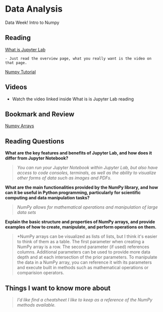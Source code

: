 # Data Analysis

Data Week! Intro to Numpy

## Reading

[What is Jupyter Lab](https://jupyterlab.readthedocs.io/en/stable/getting_started/overview.html)

    - Just read the overview page, what you really want is the video on that page.

[Numpy Tutorial](https://www.dataquest.io/blog/numpy-tutorial-python/)

## Videos

- Watch the video linked inside What is is Jupyter Lab reading

## Bookmark and Review

[Numpy Arrays](https://www.tutorialspoint.com/numpy/index.htm)

## Reading Questions

**What are the key features and benefits of Jupyter Lab, and how does it differ from Jupyter Notebook?**

>*You can run your Jupyter Notebook within Jupyter Lab, but also have access to code consoles, terminals, as well as the ability to visualize other forms of data such as images and PDFs.*

**What are the main functionalities provided by the NumPy library, and how can it be useful in Python programming, particularly for scientific computing and data manipulation tasks?**

>*NumPy allows for mathematical operations and manipulation of large data sets*

**Explain the basic structure and properties of NumPy arrays, and provide examples of how to create, manipulate, and perform operations on them.**

>*NumPy arrays can be visualized as lists of lists, but I think it's easier to think of them as a table. The first parameter when creating a NumPy array is a row. The second parameter (if used) references columns. Additional parameters can be used to provide more data depth and at each intersection of the prior parameters. To manipulate the data in a NumPy array, you can reference it with its parameters and execute built in methods such as mathematical operations or comparision operators.

## Things I want to know more about

>*I'd like find a cheatsheet I like to keep as a reference of the NumPy methods available.*
